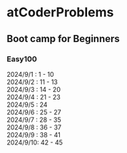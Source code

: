 # atCoderProblems

## Boot camp for Beginners
### Easy100
2024/9/1 : 1 - 10
<br>
2024/9/2 : 11 - 13
<br>
2024/9/3 : 14 - 20
<br>
2024/9/4 : 21 - 23
<br>
2024/9/5 : 24
<br>
2024/9/6 : 25 - 27
<br>
2024/9/7 : 28 - 35
<br>
2024/9/8 : 36 - 37
<br>
2024/9/9 : 38 - 41
<br>
2024/9/10: 42 - 45
